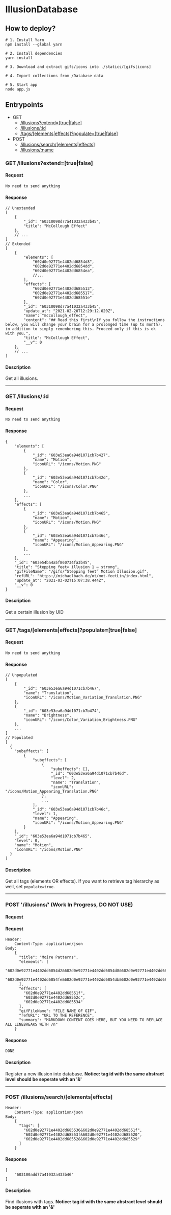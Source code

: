 # IllusionDatabase
## How to deploy?
```bash=
# 1. Install Yarn
npm install --global yarn

# 2. Install dependencies
yarn install

# 3. Download and extract gifs/icons into ./statics/[gifs|icons]

# 4. Import collections from /Database data

# 5. Start app
node app.js

```
## Entrypoints
* GET
    * [/illusions?extend=[true|false]](#GET-illusionsextendtruefalse)
    * [/illusions/:id](#GET-illusionsid)
    * [/tags/[elements|effects]?populate=[true|false]](#GET-tagselementseffectspopulatetruefalse)
* POST
    * [/illusions/search/\[elements|effects\]](#POST-illusionssearchelementseffects)
    * [/illusions/:name](#POST-illusionsname)
### GET /illusions?extend=\[true|false\]
#### Request
```
No need to send anything
```
#### Response
```javascript=
// Unextended
[
    {
        "_id": "60310098d77a41032a433b45",
        "title": "McCollough Effect"
    },
    // ...
]
// Extended
[
    {
        "elements": [
            "602d0e92771e4402dd6854d8",
            "602d0e92771e4402dd6854dd",
            "602d0e92771e4402dd6854ea",
            //...
        ],
        "effects": [
            "602d0e92771e4402dd685513",
            "602d0e92771e4402dd685517",
            "602d0e92771e4402dd68551e"
        ],
        "_id": "60310098d77a41032a433b45",
        "update_at": "2021-02-20T12:29:12.020Z",
        "name": "mccollough_effect",
        "content": "## Read this first\nIf you follow the instructions below, you will change your brain for a prolonged time (up to month), in addition to simply remembering this. Proceed only if this is ok with you.",
        "title": "McCollough Effect",
        "__v": 0
    }, 
    // ...
]
```
#### Description
Get all illusions.


---

### GET /illusions/:id
#### Request
```
No need to send anything
```
#### Response
```javascript=
{
    "elements": [
        {
            "_id": "603e53ea6a94d1071cb7b427",
            "name": "Motion",
            "iconURL": "/icons/Motion.PNG"
        },
        {
            "_id": "603e53ea6a94d1071cb7b42d",
            "name": "Color",
            "iconURL": "/icons/Color.PNG"
        },
        ...
    ],
    "effects": [
        {
            "_id": "603e53ea6a94d1071cb7b465",
            "name": "Motion",
            "iconURL": "/icons/Motion.PNG"
        },
        {
            "_id": "603e53ea6a94d1071cb7b46c",
            "name": "Appearing",
            "iconURL": "/icons/Motion_Appearing.PNG"
        },
        ...
    ],
    "_id": "603e54ba4a5f860734fa3b45",
    "title": "Stepping feet« illusion 1 – strong",
    "gifFileName": "/gifs/“Stepping feet” Motion Illusion.gif",
    "refURL": "https://michaelbach.de/ot/mot-feetLin/index.html",
    "update_at": "2021-03-02T15:07:38.444Z",
    "__v": 0
}
```
#### Description
Get a certain illusion by UID

---
### GET /tags/\[elements|effects\]?populate=\[true|false\]
#### Request
```
No need to send anything
```
#### Response
```javascript=
// Unpopulated
[
    {
        "_id": "603e53ea6a94d1071cb7b467",
        "name": "Translation",
        "iconURL": "/icons/Motion_Variation_Translation.PNG"
    },
    {
        "_id": "603e53ea6a94d1071cb7b474",
        "name": "Brightness",
        "iconURL": "/icons/Color_Variation_Brightness.PNG"
    },
    ...
]
// Populated
[
  {
    "subeffects": [
        {
            "subeffects": [
                {
                    "subeffects": [],
                    "_id": "603e53ea6a94d1071cb7b46d",
                    "level": 2,
                    "name": "Translation",
                    "iconURL": "/icons/Motion_Appearing_Translation.PNG"
                },
                ...
            ],
            "_id": "603e53ea6a94d1071cb7b46c",
            "level": 1,
            "name": "Appearing",
            "iconURL": "/icons/Motion_Appearing.PNG"
        }
    ],
    "_id": "603e53ea6a94d1071cb7b465",
    "level": 0,
    "name": "Motion",
    "iconURL": "/icons/Motion.PNG"
  }
]
```
#### Description
Get all tags (elements OR effects).
If you want to retrieve tag hierarchy as well, set `populate=true`.

---

### POST '/illusions/' (Work In Progress, DO NOT USE)
#### Request
#### Request
```
Header:
    Content-Type: application/json
Body:
    {
      "title": "Moire Patterns",
      "elements": [
        "602d0e92771e4402dd6854d2&602d0e92771e4402dd6854d8&602d0e92771e4402dd6854ea&602d0e92771e4402dd6854f3&602d0e92771e4402dd685501",
        "602d0e92771e4402dd6854fe&602d0e92771e4402dd6854db&602d0e92771e4402dd6854f4&602d0e92771e4402dd685505&602d0e92771e4402dd685508"
      ],
      "effects": [
        "602d0e92771e4402dd68551f",
        "602d0e92771e4402dd68552c",
        "602d0e92771e4402dd685534"
      ],
      "gifFileName": "FILE NAME OF GIF",
      "refURL": "URL TO THE REFERENCE",
      "summary": "MARKDOWN CONTENT GOES HERE, BUT YOU NEED TO REPLACE ALL LINEBREAKS WITH /n"
    }
```
#### Response
```
DONE
```
#### Description
Register a new illusion into database. 
**Notice: tag id with the same abstract level should be seperate with an '&'** 

---

### POST /illusions/search/\[elements|effects\]
```
Header:
    Content-Type: application/json
Body:
    {
      "tags": [
        "602d0e92771e4402dd685536&602d0e92771e4402dd68551f",
        "602d0e92771e4402dd68553f&602d0e92771e4402dd685520",
        "602d0e92771e4402dd685528&602d0e92771e4402dd685529"
      ]
    }
```
#### Response
```javascript=
[
    "603100add77a41032a433b46"
]
```
#### Description
Find illusions with tags.
**Notice: tag id with the same abstract level should be seperate with an '&'** 
